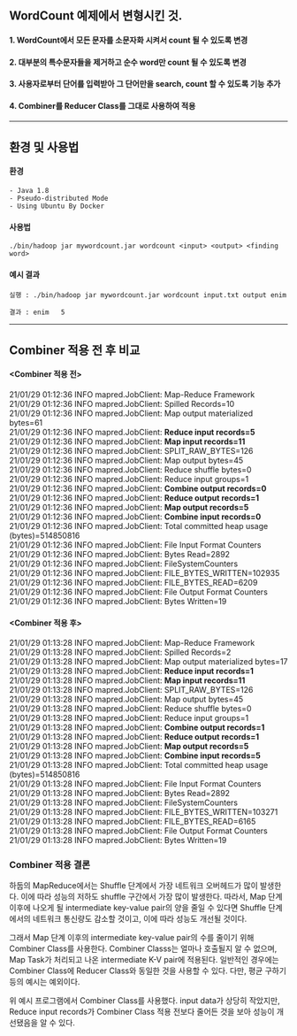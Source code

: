 ## WordCount 예제에서 변형시킨 것.

#### 1. WordCount에서 모든 문자를 소문자화 시켜서 count 될 수 있도록 변경
#### 2. 대부분의 특수문자들을 제거하고 순수 word만 count 될 수 있도록 변경
#### 3. 사용자로부터 단어를 입력받아 그 단어만을 search, count 할 수 있도록 기능 추가
#### 4. Combiner를 Reducer Class를 그대로 사용하여 적용

---
## 환경 및 사용법

#### 환경
    - Java 1.8
    - Pseudo-distributed Mode
    - Using Ubuntu By Docker
    
    
#### 사용법
```
./bin/hadoop jar mywordcount.jar wordcount <input> <output> <finding word>
```

#### 예시 결과
```
실행 : ./bin/hadoop jar mywordcount.jar wordcount input.txt output enim

결과 : enim	5
```
---
## Combiner 적용 전 후 비교
#### <Combiner 적용 전>
21/01/29 01:12:36 INFO mapred.JobClient:   Map-Reduce Framework\
21/01/29 01:12:36 INFO mapred.JobClient:     Spilled Records=10\
21/01/29 01:12:36 INFO mapred.JobClient:     Map output materialized bytes=61\
21/01/29 01:12:36 INFO mapred.JobClient:     **Reduce input records=5**\
21/01/29 01:12:36 INFO mapred.JobClient:     **Map input records=11**\
21/01/29 01:12:36 INFO mapred.JobClient:     SPLIT_RAW_BYTES=126\
21/01/29 01:12:36 INFO mapred.JobClient:     Map output bytes=45\
21/01/29 01:12:36 INFO mapred.JobClient:     Reduce shuffle bytes=0\
21/01/29 01:12:36 INFO mapred.JobClient:     Reduce input groups=1\
21/01/29 01:12:36 INFO mapred.JobClient:     **Combine output records=0**\
21/01/29 01:12:36 INFO mapred.JobClient:     **Reduce output records=1**\
21/01/29 01:12:36 INFO mapred.JobClient:     **Map output records=5**\
21/01/29 01:12:36 INFO mapred.JobClient:     **Combine input records=0**\
21/01/29 01:12:36 INFO mapred.JobClient:     Total committed heap usage (bytes)=514850816\
21/01/29 01:12:36 INFO mapred.JobClient:   File Input Format Counters\
21/01/29 01:12:36 INFO mapred.JobClient:     Bytes Read=2892\
21/01/29 01:12:36 INFO mapred.JobClient:   FileSystemCounters\
21/01/29 01:12:36 INFO mapred.JobClient:     FILE_BYTES_WRITTEN=102935\
21/01/29 01:12:36 INFO mapred.JobClient:     FILE_BYTES_READ=6209\
21/01/29 01:12:36 INFO mapred.JobClient:   File Output Format Counters\
21/01/29 01:12:36 INFO mapred.JobClient:     Bytes Written=19

#### <Combiner 적용 후>
21/01/29 01:13:28 INFO mapred.JobClient:   Map-Reduce Framework\
21/01/29 01:13:28 INFO mapred.JobClient:     Spilled Records=2\
21/01/29 01:13:28 INFO mapred.JobClient:     Map output materialized bytes=17\
21/01/29 01:13:28 INFO mapred.JobClient:     **Reduce input records=1**\
21/01/29 01:13:28 INFO mapred.JobClient:     **Map input records=11**\
21/01/29 01:13:28 INFO mapred.JobClient:     SPLIT_RAW_BYTES=126\
21/01/29 01:13:28 INFO mapred.JobClient:     Map output bytes=45\
21/01/29 01:13:28 INFO mapred.JobClient:     Reduce shuffle bytes=0\
21/01/29 01:13:28 INFO mapred.JobClient:     Reduce input groups=1\
21/01/29 01:13:28 INFO mapred.JobClient:     **Combine output records=1**\
21/01/29 01:13:28 INFO mapred.JobClient:     **Reduce output records=1**\
21/01/29 01:13:28 INFO mapred.JobClient:     **Map output records=5**\
21/01/29 01:13:28 INFO mapred.JobClient:     **Combine input records=5**\
21/01/29 01:13:28 INFO mapred.JobClient:     Total committed heap usage (bytes)=514850816\
21/01/29 01:13:28 INFO mapred.JobClient:   File Input Format Counters\
21/01/29 01:13:28 INFO mapred.JobClient:     Bytes Read=2892\
21/01/29 01:13:28 INFO mapred.JobClient:   FileSystemCounters\
21/01/29 01:13:28 INFO mapred.JobClient:     FILE_BYTES_WRITTEN=103271\
21/01/29 01:13:28 INFO mapred.JobClient:     FILE_BYTES_READ=6165\
21/01/29 01:13:28 INFO mapred.JobClient:   File Output Format Counters\
21/01/29 01:13:28 INFO mapred.JobClient:     Bytes Written=19

### Combiner 적용 결론
하둡의 MapReduce에서는 Shuffle 단계에서 가장 네트워크 오버헤드가 많이 발생한다. 이에 따라 성능의 저하도 shuffle 구간에서 가장 많이 발생한다.
따라서, Map 단계 이후에 나오게 될 intermediate key-value pair의 양을 줄일 수 있다면 Shuffle 단계에서의 
네트워크 통신량도 감소할 것이고, 이에 따라 성능도 개선될 것이다. 

그래서 Map 단계 이후의 intermediate key-value pair의 수를 줄이기 위해 Combiner Class를 사용한다.
Combiner Classs는 얼마나 호출될지 알 수 없으며, Map Task가 처리되고 나온 intermediate K-V pair에 적용된다.
일반적인 경우에는 Combiner Class에 Reducer Class와 동일한 것을 사용할 수 있다.
다만, 평균 구하기 등의 예시는 예외이다. 

위 예시 프로그램에서 Combiner Class를 사용했다. input data가 상당히 작았지만, 
Reduce input records가 Combiner Class 적용 전보다 줄어든 것을 보아 성능이 개선됐음을 알 수 있다.

